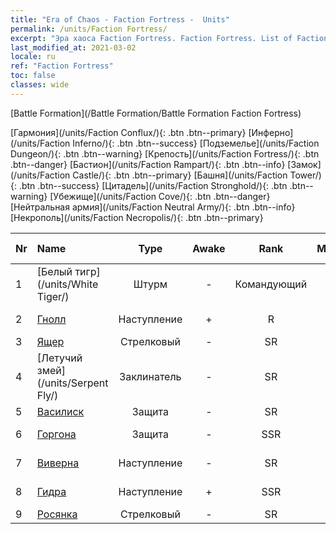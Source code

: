 ```yaml
---
title: "Era of Chaos - Faction Fortress -  Units"
permalink: /units/Faction Fortress/
excerpt: "Эра хаоса Faction Fortress. Faction Fortress. List of Faction in Era of Chaos"
last_modified_at: 2021-03-02
locale: ru
ref: "Faction Fortress"
toc: false
classes: wide
---
```

  [Battle Formation](/Battle Formation/Battle Formation Faction Fortress)

 [Гармония](/units/Faction Conflux/){: .btn .btn--primary} [Инферно](/units/Faction Inferno/){: .btn .btn--success} [Подземелье](/units/Faction Dungeon/){: .btn .btn--warning} [Крепость](/units/Faction Fortress/){: .btn .btn--danger} [Бастион](/units/Faction Rampart/){: .btn .btn--info} [Замок](/units/Faction Castle/){: .btn .btn--primary} [Башня](/units/Faction Tower/){: .btn .btn--success} [Цитадель](/units/Faction Stronghold/){: .btn .btn--warning} [Убежище](/units/Faction Cove/){: .btn .btn--danger} [Нейтральная армия](/units/Faction Neutral Army/){: .btn .btn--info} [Некрополь](/units/Faction Necropolis/){: .btn .btn--primary} 

  | Nr |         Name        |   Type   | Awake |    Rank   |   Members     |  Stars  |  Attack  |     HP    | Awaken Name  |
  |:---|:--------------------|:--------:|:-----:|:---------:|:-------------:|:-------:|:--------:|:---------:|:-------------|
  | 1 | [Белый тигр](/units/White Tiger/) | Штурм | - | Командующий | x1 | <i class="fas fa-star"/><i class="fas fa-star"/><i class="fas fa-star"/> | 1078.2 | 6138 |   -   |
  | 2 | [Гнолл](/units/Gnoll/) | Наступление | + | R | x9 | <i class="fas fa-star"/> | 84.4 | 761 |  Гнолл-воин  |
  | 3 | [Ящер](/units/Lizardman/) | Стрелковый | - | SR | x4 | <i class="fas fa-star"/><i class="fas fa-star"/> | 174.9 | 1144 |   -   |
  | 4 | [Летучий змей](/units/Serpent Fly/) | Заклинатель | - | SR | x4 | <i class="fas fa-star"/><i class="fas fa-star"/> | 178.3 | 1615 |    |
  | 5 | [Василиск](/units/Basilisk/) | Защита | - | SR | x4 | <i class="fas fa-star"/><i class="fas fa-star"/><i class="fas fa-star"/> | 121.1 | 2859 |   -   |
  | 6 | [Горгона](/units/Gorgon/) | Защита | - | SSR | x1 | <i class="fas fa-star"/><i class="fas fa-star"/><i class="fas fa-star"/> | 121.1 | 3094 |  Могучая горгона  |
  | 7 | [Виверна](/units/Wyvern/) | Наступление | - | SR | x4 | <i class="fas fa-star"/><i class="fas fa-star"/><i class="fas fa-star"/> | 500.0 | 5544 |  Виверна-монарх  |
  | 8 | [Гидра](/units/Hydra/) | Наступление | + | SSR | x1 | <i class="fas fa-star"/><i class="fas fa-star"/><i class="fas fa-star"/> | 769.3 | 5770 |  Гидра хаоса  |
  | 9 | [Росянка](/units/Waspwort/) | Стрелковый | - | SR | x1 | <i class="fas fa-star"/><i class="fas fa-star"/><i class="fas fa-star"/> | 950.3 | 5543 |   -   |
